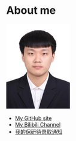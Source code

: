 # About me

<img src="../_media/photo.jpg" style="zoom:50%;" />

- [My GitHub site](https://github.com/gxf1212)
- [My Bilibili Channel](https://space.bilibili.com/441196634)
- [我的保研待录取通知](/utils/推免服务系统.html)

